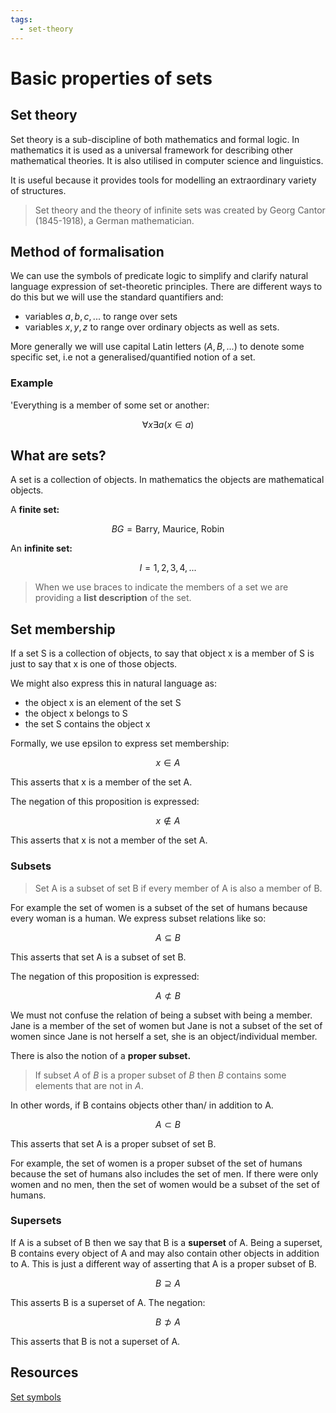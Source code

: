 ```yaml
---
tags:
  - set-theory
---
```


# Basic properties of sets

## Set theory

Set theory is a sub-discipline of both mathematics and formal logic. In
mathematics it is used as a universal framework for describing other
mathematical theories. It is also utilised in computer science and linguistics.

It is useful because it provides tools for modelling an extraordinary variety of
structures.

> Set theory and the theory of infinite sets was created by Georg Cantor
> (1845-1918), a German mathematician.

## Method of formalisation

We can use the symbols of predicate logic to simplify and clarify natural
language expression of set-theoretic principles. There are different ways to do
this but we will use the standard quantifiers and:

- variables $a,b,c,...$ to range over sets
- variables $x,y,z$ to range over ordinary objects as well as sets.

More generally we will use capital Latin letters ($A, B, ...$) to denote some
specific set, i.e not a generalised/quantified notion of a set.

### Example

'Everything is a member of some set or another:

$$ \forall x \exists a (x\in a) $$

## What are sets?

A set is a collection of objects. In mathematics the objects are mathematical
objects.

A **finite set:**

$$ BG = { \textsf{Barry, Maurice, Robin}} $$

An **infinite set:**

$$ I = {1, 2, 3, 4, ...} $$

> When we use braces to indicate the members of a set we are providing a **list
> description** of the set.

## Set membership

If a set S is a collection of objects, to say that object x is a member of S is
just to say that x is one of those objects.

We might also express this in natural language as:

- the object x is an element of the set S
- the object x belongs to S
- the set S contains the object x

Formally, we use epsilon to express set membership:

$$ x \in A $$

This asserts that x is a member of the set A.

The negation of this proposition is expressed:

$$ x \notin A $$

This asserts that x is not a member of the set A.

### Subsets

> Set A is a subset of set B if every member of A is also a member of B.

For example the set of women is a subset of the set of humans because every
woman is a human. We express subset relations like so:

$$ A \subseteq B $$

This asserts that set A is a subset of set B.

The negation of this proposition is expressed:

$$ A \not\subset B $$

We must not confuse the relation of being a subset with being a member. Jane is
a member of the set of women but Jane is not a subset of the set of women since
Jane is not herself a set, she is an object/individual member.

There is also the notion of a **proper subset.**

> If subset _A_ of _B_ is a proper subset of _B_ then _B_ contains some elements
> that are not in _A_.

In other words, if B contains objects other than/ in addition to A.

$$ A \subset B $$

This asserts that set A is a proper subset of set B.

For example, the set of women is a proper subset of the set of humans because
the set of humans also includes the set of men. If there were only women and no
men, then the set of women would be a subset of the set of humans.

### Supersets

If A is a subset of B then we say that B is a **superset** of A. Being a
superset, B contains every object of A and may also contain other objects in
addition to A. This is just a different way of asserting that A is a proper
subset of B.

$$ B \supseteq A $$

This asserts B is a superset of A. The negation:

$$ B \not\supset A $$

This asserts that B is not a superset of A.

## Resources

[Set symbols](symbols.html)
